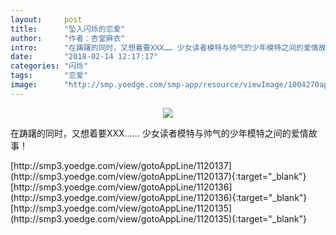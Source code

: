 ```yaml
---
layout:     post
title:      "坠入闪烁的恋爱"
author:     "作者：杏堂麻衣"
intro:      "在踌躇的同时，又想着要XXX…… 少女读者模特与帅气的少年模特之间的爱情故事！"
date:       "2018-02-14 12:17:17"
categories: "闪烁"
tags:       "恋爱"
image:      "http://smp.yoedge.com/smp-app/resource/viewImage/1004270appline.png"
---
```

<div style="text-align: center">
<p><img src="http://smp.yoedge.com/smp-app/resource/viewImage/1004270appline.png"/></p>
</div>
<p class="post-meta">
<span>在踌躇的同时，又想着要XXX…… 少女读者模特与帅气的少年模特之间的爱情故事！</span>
</p>
[http://smp3.yoedge.com/view/gotoAppLine/1120137](http://smp3.yoedge.com/view/gotoAppLine/1120137){:target="_blank"}
[http://smp3.yoedge.com/view/gotoAppLine/1120136](http://smp3.yoedge.com/view/gotoAppLine/1120136){:target="_blank"}
[http://smp3.yoedge.com/view/gotoAppLine/1120135](http://smp3.yoedge.com/view/gotoAppLine/1120135){:target="_blank"}


